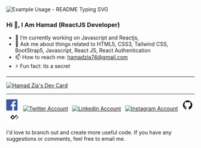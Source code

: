 <img src="https://readme-typing-svg.demolab.com/?lines=Welcome+to+Hamad's+Github+Profile..;Add+a+bio+to+your+profile!;Add+a+description+to+your+repo!;Make+your+readme+stand+out!&font=Fira%20Code&center=true&width=380&height=50&duration=4000&pause=1000" alt="Example Usage - README Typing SVG">

### Hi 👋, I Am Hamad (ReactJS Developer)

- 🔭    I’m currently working on Javascript and Reactjs, 
- 💬    Ask me about things related to HTML5, CSS3, Tailwind CSS, BootStrap5, Javascript, React JS, React Authentication
- 📫    How to reach me: hamadzia74@gmail.com
- ⚡     Fun fact: its a secret 

<hr>
<a href="https://app.daily.dev/hamadzia21"><img src="https://api.daily.dev/devcards/d21d40a67f2e4fe485b77076eedfed04.png?r=1ci" width="200" alt="Hamad Zia's Dev Card"/></a><br>
<hr>
<a href="https://www.facebook.com/hamad.zia21"><img src="https://github.com/hamadzia74/hamadzia74/blob/main/facebook_logo.png" title="Facebook" alt="Facebook Account" width="30"/></a> 
&ensp;
<a href="https://twitter.com/MS_HamadZia"><img src="https://cdn.worldvectorlogo.com/logos/twitter-6.svg" title="Twitter" alt="Twitter Account" width="40"/></a> 
&ensp;<a href="https://www.linkedin.com/in/hamadzia21"><img src="https://cdn.worldvectorlogo.com/logos/linkedin-icon-2.svg" title="Linkedin" alt="Linkedin Account" width="30"/></a>
&ensp;<a href="https://www.instagram.com/hamad.zia21"><img src="https://cdn.worldvectorlogo.com/logos/instagram-5.svg" title="Instagram" alt="Instagram Account" width="30"/></a>
&ensp;<a href="https://github.com/hamadzia74"><img src="https://github.com/hamadzia74/hamadzia74/blob/main/github_image.png" title="GitHub" alt="GitHub" width="30"/></a>
&ensp;<a href="https://app.daily.dev/hamadzia21"><img src="https://github.com/hamadzia74/hamadzia74/blob/main/dev-black.png" title="daily.dev" alt="daily.devGitHub" width="30"/></a>
<br>

<!--
**hamadzia74/hamadzia74** is a ✨ _special_ ✨ repository because its `README.md` (this file) appears on your GitHub profile.

Here are some ideas to get you started:

- 🔭 I’m currently working on ...
- 🌱 I’m currently learning ...
- 👯 I’m looking to collaborate on ...
- 🤔 I’m looking for help with ...
- 💬 Ask me about ...
- 📫 How to reach me: ...
- 😄 Pronouns: ...
- ⚡ Fun fact: ...
-->

I'd love to branch out and create more useful code. If you have any suggestions or comments, feel free to email me.


